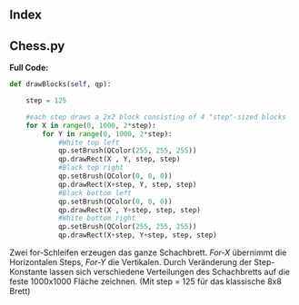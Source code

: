 ## Index

## Chess.py
**Full Code:**
```python
def drawBlocks(self, qp):

    step = 125

    #each step draws a 2x2 block consisting of 4 "step"-sized blocks
    for X in range(0, 1000, 2*step):
        for Y in range(0, 1000, 2*step):
            #White top left
            qp.setBrush(QColor(255, 255, 255))
            qp.drawRect(X , Y, step, step)
            #Black top right
            qp.setBrush(QColor(0, 0, 0))
            qp.drawRect(X+step, Y, step, step)
            #Black bottom left
            qp.setBrush(QColor(0, 0, 0))
            qp.drawRect(X , Y+step, step, step)
            #White bottom right
            qp.setBrush(QColor(255, 255, 255))
            qp.drawRect(X+step, Y+step, step, step) 
```
Zwei for-Schleifen erzeugen das ganze Schachbrett.
*For-X* übernimmt die Horizontalen Steps, *For-Y* die Vertikalen.
Durch Veränderung der Step-Konstante lassen sich verschiedene Verteilungen des Schachbretts auf die feste 1000x1000 Fläche zeichnen.
(Mit step = 125 für das klassische 8x8 Brett)

